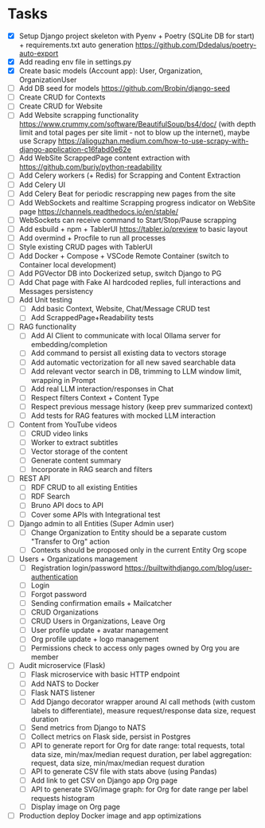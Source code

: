 # Tasks

- [x] Setup Django project skeleton with Pyenv + Poetry (SQLite DB for start) + requirements.txt auto generation <https://github.com/Ddedalus/poetry-auto-export>
- [x] Add reading env file in settings.py
- [x] Create basic models (Account app): User, Organization, OrganizationUser
- [ ] Add DB seed for models <https://github.com/Brobin/django-seed>
- [ ] Create CRUD for Contexts
- [ ] Create CRUD for Website
- [ ] Add Website scrapping functionality <https://www.crummy.com/software/BeautifulSoup/bs4/doc/>  (with depth limit and total pages per site limit - not to blow up the internet), maybe use Scrapy <https://alioguzhan.medium.com/how-to-use-scrapy-with-django-application-c16fabd0e62e>
- [ ] Add WebSite ScrappedPage content extraction with <https://github.com/buriy/python-readability>
- [ ] Add Celery workers (+ Redis) for Scrapping and Content Extraction
- [ ] Add Celery UI
- [ ] Add Celery Beat for periodic rescrapping new pages from the site
- [ ] Add WebSockets and realtime Scrapping progress indicator on WebSite page <https://channels.readthedocs.io/en/stable/>
- [ ] WebSockets can receive command to Start/Stop/Pause scrapping
- [ ] Add esbuild + npm + TablerUI <https://tabler.io/preview> to basic layout
- [ ] Add overmind + Procfile to run all processes
- [ ] Style existing CRUD pages with TablerUI
- [ ] Add Docker + Compose + VSCode Remote Container (switch to Container local development)
- [ ] Add PGVector DB into Dockerized setup, switch Django to PG
- [ ] Add Chat page with Fake AI hardcoded replies, full interactions and Messages persistency
- [ ] Add Unit testing
 	- [ ] Add basic Context, Website, Chat/Message CRUD test
 	- [ ] Add ScrappedPage+Readability tests
- [ ] RAG functionality
 	- [ ] Add AI Client to communicate with local Ollama server for embedding/completion
 	- [ ] Add command to persist all existing data to vectors storage
 	- [ ] Add automatic vectorization for all new saved searchable data
 	- [ ] Add relevant vector search in DB, trimming to LLM window limit, wrapping in Prompt
 	- [ ] Add real LLM interaction/responses in Chat
 	- [ ] Respect filters Context + Content Type
 	- [ ] Respect previous message history (keep prev summarized context)
 	- [ ] Add tests for RAG features with mocked LLM interaction
- [ ] Content from YouTube videos
  - [ ] CRUD video links
  - [ ] Worker to extract subtitles
  - [ ] Vector storage of the content
  - [ ] Generate content summary
  - [ ] Incorporate in RAG search and filters
- [ ] REST API
  - [ ] RDF CRUD to all existing Entities
  - [ ] RDF Search
  - [ ] Bruno API docs to API
  - [ ] Cover some APIs with Integrational test
- [ ] Django admin to all Entities (Super Admin user)
  - [ ] Change Organization to Entity should be a separate custom "Transfer to Org" action
  - [ ] Contexts should be proposed only in the current Entity Org scope
- [ ] Users + Organizations management
  - [ ] Registration login/password <https://builtwithdjango.com/blog/user-authentication>
  - [ ] Login
  - [ ] Forgot password
  - [ ] Sending confirmation emails + Mailcatcher
  - [ ] CRUD Organizations
  - [ ] CRUD Users in Organizations, Leave Org
  - [ ] User profile update + avatar management
  - [ ] Org profile update + logo management
  - [ ] Permissions check to access only pages owned by Org you are member
- [ ] Audit microservice (Flask)
  - [ ] Flask microservice with basic HTTP endpoint
  - [ ] Add NATS to Docker
  - [ ] Flask NATS listener
  - [ ] Add Django decorator wrapper around AI call methods (with custom labels to differentiate), measure request/response data size, request duration
  - [ ] Send metrics from Django to NATS
  - [ ] Collect metrics on Flask side, persist in Postgres
  - [ ] API to generate report for Org for date range: total requests, total data size, min/max/median request duration, per label aggregation: request, data size, min/max/median request duration
  - [ ] API to generate CSV file with stats above (using Pandas)
  - [ ] Add link to get CSV on Django app Org page
  - [ ] API to generate SVG/image graph:  for Org for date range per label requests histogram
  - [ ] Display image on Org page
- [ ] Production deploy Docker image and app optimizations
